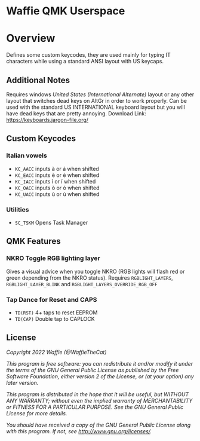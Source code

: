 Waffie QMK Userspace
========================
# Overview
Defines some custom keycodes, they are used mainly for typing IT characters while using a standard ANSI layout with US keycaps.

## Additional Notes
Requires windows _United States (International Alternate)_ layout or any other layout that switches dead keys on AltGr in order to work properly.
Can be used with the standard US INTERNATIONAL keyboard layout but you will have dead keys that are pretty annoying.
Download Link: https://keyboards.jargon-file.org/


## Custom Keycodes
### Italian vowels
- `KC_AACC` inputs à or á when shifted
- `KC_EACC` inputs è or é when shifted
- `KC_IACC` inputs ì or í when shifted
- `KC_OACC` inputs ò or ó when shifted
- `KC_UACC` inputs ù or ú when shifted

### Utilities
- `SC_TSKM` Opens Task Manager


## QMK Features
### NKRO Toggle RGB lighting layer
Gives a visual advice when you toggle NKRO (RGB lights will flash red or green depending from the NKRO status).
Requires `RGBLIGHT_LAYERS`, `RGBLIGHT_LAYER_BLINK` and `RGBLIGHT_LAYERS_OVERRIDE_RGB_OFF`

### Tap Dance for Reset and CAPS
- `TD(RST)` 4+ taps to reset EEPROM
- `TD(CAP)` Double tap to CAPLOCK


## License
_Copyright 2022 Waffie (@WaffieTheCat)_

_This program is free software: you can redistribute it and/or modify
it under the terms of the GNU General Public License as published by
the Free Software Foundation, either version 2 of the License, or
(at your option) any later version._

_This program is distributed in the hope that it will be useful,
but WITHOUT ANY WARRANTY; without even the implied warranty of
MERCHANTABILITY or FITNESS FOR A PARTICULAR PURPOSE.  See the
GNU General Public License for more details._

_You should have received a copy of the GNU General Public License
along with this program.  If not, see <http://www.gnu.org/licenses/>._
